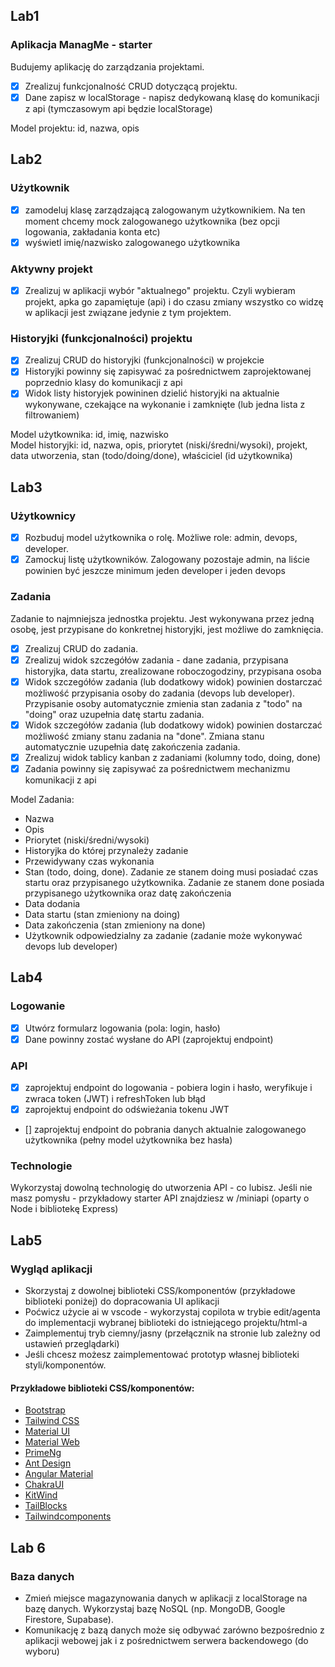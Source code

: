 ## Lab1

### Aplikacja ManagMe - starter

Budujemy aplikację do zarządzania projektami.

- [x] Zrealizuj funkcjonalność CRUD dotyczącą projektu.
- [x] Dane zapisz w localStorage - napisz dedykowaną klasę do komunikacji z api (tymczasowym api będzie localStorage)

Model projektu: id, nazwa, opis

## Lab2

### Użytkownik

- [x] zamodeluj klasę zarządzającą zalogowanym użytkownikiem. Na ten moment chcemy mock zalogowanego użytkownika (bez opcji logowania, zakładania konta etc)
- [x] wyświetl imię/nazwisko zalogowanego użytkownika

### Aktywny projekt

- [x] Zrealizuj w aplikacji wybór "aktualnego" projektu. Czyli wybieram projekt, apka go zapamiętuje (api) i do czasu zmiany wszystko co widzę w aplikacji jest związane jedynie z tym projektem.

### Historyjki (funkcjonalności) projektu

- [x] Zrealizuj CRUD do historyjki (funkcjonalności) w projekcie
- [x] Historyjki powinny się zapisywać za pośrednictwem zaprojektowanej poprzednio klasy do komunikacji z api
- [x] Widok listy historyjek powininen dzielić historyjki na aktualnie wykonywane, czekające na wykonanie i zamknięte (lub jedna lista z filtrowaniem)

Model użytkownika: id, imię, nazwisko  
Model historyjki: id, nazwa, opis, priorytet (niski/średni/wysoki), projekt, data utworzenia, stan (todo/doing/done), właściciel (id użytkownika)

## Lab3

### Użytkownicy

- [x] Rozbuduj model użytkownika o rolę. Możliwe role: admin, devops, developer.
- [x] Zamockuj listę użytkowników. Zalogowany pozostaje admin, na liście powinien być jeszcze minimum jeden developer i jeden devops

### Zadania

Zadanie to najmniejsza jednostka projektu. Jest wykonywana przez jedną osobę, jest przypisane do konkretnej historyjki, jest możliwe do zamknięcia.

- [x] Zrealizuj CRUD do zadania.
- [x] Zrealizuj widok szczegółów zadania - dane zadania, przypisana historyjka, data startu, zrealizowane roboczogodziny, przypisana osoba
- [x] Widok szczegółów zadania (lub dodatkowy widok) powinien dostarczać możliwość przypisania osoby do zadania (devops lub developer). Przypisanie osoby automatycznie zmienia stan zadania z "todo" na "doing" oraz uzupełnia datę startu zadania.
- [x] Widok szczegółów zadania (lub dodatkowy widok) powinien dostarczać możliwość zmiany stanu zadania na "done". Zmiana stanu automatycznie uzupełnia datę zakończenia zadania.
- [x] Zrealizuj widok tablicy kanban z zadaniami (kolumny todo, doing, done)
- [x] Zadania powinny się zapisywać za pośrednictwem mechanizmu komunikacji z api

Model Zadania:

- Nazwa
- Opis
- Priorytet (niski/średni/wysoki)
- Historyjka do której przynależy zadanie
- Przewidywany czas wykonania
- Stan (todo, doing, done). Zadanie ze stanem doing musi posiadać czas startu oraz przypisanego użytkownika. Zadanie ze stanem done posiada przypisanego użytkownika oraz datę zakończenia
- Data dodania
- Data startu (stan zmieniony na doing)
- Data zakończenia (stan zmieniony na done)
- Użytkownik odpowiedzialny za zadanie (zadanie może wykonywać devops lub developer)

## Lab4

### Logowanie

- [x] Utwórz formularz logowania (pola: login, hasło)
- [x] Dane powinny zostać wysłane do API (zaprojektuj endpoint)

### API

- [x] zaprojektuj endpoint do logowania - pobiera login i hasło, weryfikuje i zwraca token (JWT) i refreshToken lub błąd
- [x] zaprojektuj endpoint do odświeżania tokenu JWT
- [] zaprojektuj endpoint do pobrania danych aktualnie zalogowanego użytkownika (pełny model użytkownika bez hasła)

### Technologie

Wykorzystaj dowolną technologię do utworzenia API - co lubisz. Jeśli nie masz pomysłu - przykładowy starter API znajdziesz w /miniapi (oparty o Node i bibliotekę Express)

## Lab5

### Wygląd aplikacji

- Skorzystaj z dowolnej biblioteki CSS/komponentów (przykładowe biblioteki poniżej) do dopracowania UI aplikacji
- Poćwicz użycie ai w vscode - wykorzystaj copilota w trybie edit/agenta do implementacji wybranej biblioteki do istniejącego projektu/html-a
- Zaimplementuj tryb ciemny/jasny (przełącznik na stronie lub zależny od ustawień przeglądarki)
- Jeśli chcesz możesz zaimplementować prototyp własnej biblioteki styli/komponentów.

#### Przykładowe biblioteki CSS/komponentów:

- [Bootstrap](https://getbootstrap.com/)
- [Tailwind CSS](https://tailwindcss.com/)
- [Material UI](https://mui.com)
- [Material Web](https://m3.material.io/develop/web)
- [PrimeNg](https://primeng.org/)
- [Ant Design](https://ant.design/)
- [Angular Material](https://material.angular.io/)
- [ChakraUI](https://v2.chakra-ui.com/)
- [KitWind](https://kitwind.io/products/)
- [TailBlocks](https://tailblocks.cc/)
- [Tailwindcomponents](https://tailwindcomponents.com/)

## Lab 6

### Baza danych

- Zmień miejsce magazynowania danych w aplikacji z localStorage na bazę danych. Wykorzystaj bazę NoSQL (np. MongoDB, Google Firestore, Supabase).
- Komunikację z bazą danych może się odbywać zarówno bezpośrednio z aplikacji webowej jak i z pośrednictwem serwera backendowego (do wyboru)
